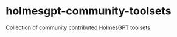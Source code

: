 # holmesgpt-community-toolsets
Collection of community contributed [HolmesGPT](https://github.com/robusta-dev/holmesgpt) toolsets
